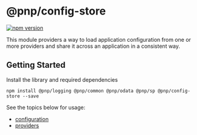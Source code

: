 # @pnp/config-store

[![npm version](https://badge.fury.io/js/%40pnp%2Fconfig-store.svg)](https://badge.fury.io/js/%40pnp%2Fconfig-store)

This module providers a way to load application configuration from one or more providers and share it across an application in a consistent way.

## Getting Started

Install the library and required dependencies

`npm install @pnp/logging @pnp/common @pnp/odata @pnp/sp @pnp/config-store --save`

See the topics below for usage:

* [configuration](configuration.md)
* [providers](providers.md)
